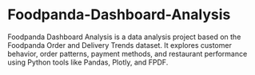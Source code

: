 # Foodpanda-Dashboard-Analysis
Foodpanda Dashboard Analysis is a data analysis project based on the Foodpanda Order and Delivery Trends dataset. It explores customer behavior, order patterns, payment methods, and restaurant performance using Python tools like Pandas, Plotly, and FPDF.
